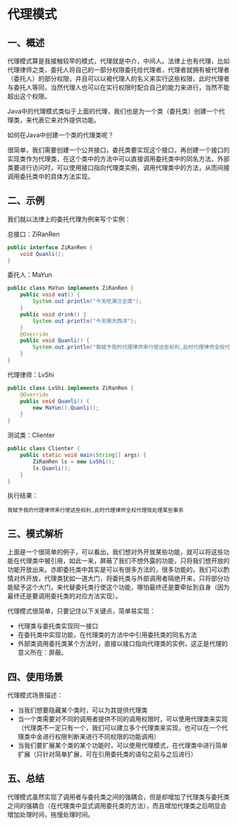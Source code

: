 # 代理模式
## 一、概述
代理模式算是我接触较早的模式，代理就是中介，中间人。法律上也有代理，比如代理律师之类，委托人将自己的一部分权限委托给代理者，代理者就拥有被代理者（委托人）的部分权限，并且可以以被代理人的名义来实行这些权限，此时代理者与委托人等同，当然代理人也可以在实行权限时配合自己的能力来进行，当然不能超出这个权限。
  
Java中的代理模式类似于上面的代理，我们也是为一个类（委托类）创建一个代理类，来代表它来对外提供功能。
  
如何在Java中创建一个类的代理类呢？
  
很简单，我们需要创建一个公共接口，委托类要实现这个接口，再创建一个接口的实现类作为代理类，在这个类中的方法中可以直接调用委托类中的同名方法，外部类要进行访问时，可以使用接口指向代理类实例，调用代理类中的方法，从而间接调用委托类中的具体方法实现。
## 二、示例
我们就以法律上的委托代理为例来写个实例：
  
总接口：ZiRanRen
```java
public interface ZiRanRen {
    void Quanli();
}
```
委托人：MaYun
```java
public class MaYun implements ZiRanRen {
    public void eat() {
        System.out.println("今天吃满汉全席");
    }
    public void drink() {
        System.out.println("今天喝大西洋");
    }
    @Override
    public void Quanli() {
        System.out.println("我赋予我的代理律师来行使这些权利,此时代理律师全权代理我处理某些事务");
    }
}
```
代理律师：LvShi
```java
public class LvShi implements ZiRanRen {
    @Override
    public void Quanli() {
        new MaYun().Quanli();
    }
}
```
测试类：Clienter
```java
public class Clienter {
    public static void main(String[] args) {
        ZiRanRen ls = new LvShi();
        ls.Quanli();
    }
}
```
执行结果：
```text
我赋予我的代理律师来行使这些权利,此时代理律师全权代理我处理某些事务
```
## 三、模式解析
上面是一个很简单的例子，可以看出，我们想对外开放某些功能，就可以将这些功能在代理类中被引用，如此一来，屏蔽了我们不想外露的功能，只将我们想开放的功能开放出来。亦即委托类中其实是可以有很多方法的，很多功能的，我们可以酌情对外开放，代理类犹如一道大门，将委托类与外部调用者隔绝开来，只将部分功能赋予这个大门，来代替委托类行使这个功能，哪怕最终还是要牵扯到自身（因为最终还是要调用委托类的对应方法实现）。
  
代理模式很简单，只要记住以下关键点，简单易实现：
- 代理类与委托类实现同一接口
- 在委托类中实现功能，在代理类的方法中中引用委托类的同名方法
- 外部类调用委托类某个方法时，直接以接口指向代理类的实例，这正是代理的意义所在：屏蔽。
## 四、使用场景
代理模式场景描述：
- 当我们想要隐藏某个类时，可以为其提供代理类
- 当一个类需要对不同的调用者提供不同的调用权限时，可以使用代理类来实现（代理类不一定只有一个，我们可以建立多个代理类来实现，也可以在一个代理类中金进行权限判断来进行不同权限的功能调用）
- 当我们要扩展某个类的某个功能时，可以使用代理模式，在代理类中进行简单扩展（只针对简单扩展，可在引用委托类的语句之前与之后进行）
## 五、总结
代理模式虽然实现了调用者与委托类之间的强耦合，但是却增加了代理类与委托类之间的强耦合（在代理类中显式调用委托类的方法），而且增加代理类之后明显会增加处理时间，拖慢处理时间。
